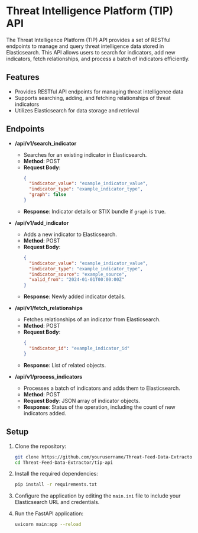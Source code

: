 # Threat Intelligence Platform (TIP) API

The Threat Intelligence Platform (TIP) API provides a set of RESTful endpoints to manage and query threat intelligence data stored in Elasticsearch. This API allows users to search for indicators, add new indicators, fetch relationships, and process a batch of indicators efficiently.

## Features

- Provides RESTful API endpoints for managing threat intelligence data
- Supports searching, adding, and fetching relationships of threat indicators
- Utilizes Elasticsearch for data storage and retrieval

## Endpoints

- **/api/v1/search_indicator**
  - Searches for an existing indicator in Elasticsearch.
  - **Method**: POST
  - **Request Body**:
    ```json
    {
      "indicator_value": "example_indicator_value",
      "indicator_type": "example_indicator_type",
      "graph": false
    }
    ```
  - **Response**: Indicator details or STIX bundle if `graph` is true.

- **/api/v1/add_indicator**
  - Adds a new indicator to Elasticsearch.
  - **Method**: POST
  - **Request Body**:
    ```json
    {
      "indicator_value": "example_indicator_value",
      "indicator_type": "example_indicator_type",
      "indicator_source": "example_source",
      "valid_from": "2024-01-01T00:00:00Z"
    }
    ```
  - **Response**: Newly added indicator details.

- **/api/v1/fetch_relationships**
  - Fetches relationships of an indicator from Elasticsearch.
  - **Method**: POST
  - **Request Body**:
    ```json
    {
      "indicator_id": "example_indicator_id"
    }
    ```
  - **Response**: List of related objects.

- **/api/v1/process_indicators**
  - Processes a batch of indicators and adds them to Elasticsearch.
  - **Method**: POST
  - **Request Body**: JSON array of indicator objects.
  - **Response**: Status of the operation, including the count of new indicators added.

## Setup

1. Clone the repository:

   ```sh
   git clone https://github.com/yourusername/Threat-Feed-Data-Extractor.git
   cd Threat-Feed-Data-Extractor/tip-api
   ```

2. Install the required dependencies:

   ```sh
   pip install -r requirements.txt
   ```

3. Configure the application by editing the `main.ini` file to include your Elasticsearch URL and credentials.

4. Run the FastAPI application:

   ```sh
   uvicorn main:app --reload
   ```

